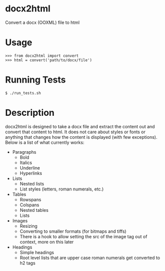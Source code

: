 docx2html
=========

Convert a docx (OOXML) file to html

Usage
=====

    >>> from docx2html import convert
    >>> html = convert('path/to/docx/file')


Running Tests
=============

    $ ./run_tests.sh


Description
===========

docx2html is designed to take a docx file and extract the content out and
convert that content to html. It does not care about styles or fonts or
anything that changes how the content is displayed (with few exceptions). Below
is a list of what currently works:

* Paragraphs
    * Bold
    * Italics
    * Underline
    * Hyperlinks
* Lists
    * Nested lists
    * List styles (letters, roman numerals, etc.)
* Tables
    * Rowspans
    * Colspans
    * Nested tables
    * Lists
* Images
    * Resizing
    * Converting to smaller formats (for bitmaps and tiffs)
    * There is a hook to allow setting the src of the image tag out of context,
      more on this later
* Headings
    * Simple headings
    * Root level lists that are upper case roman numerals get converted to h2
      tags

